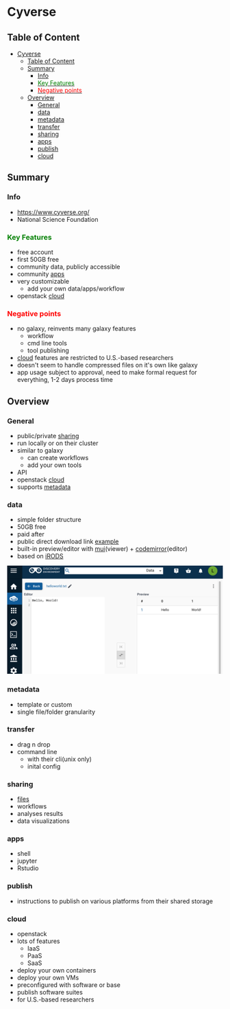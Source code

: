 # Cyverse

## Table of Content

- [Cyverse](#cyverse)
  - [Table of Content](#table-of-content)
  - [Summary](#summary)
    - [Info](#info)
    - [<span style="color:green">Key Features</span>](#key-features)
    - [<span style="color:red">Negative points</span>](#negative-points)
  - [Overview](#overview)
    - [General](#general)
    - [data](#data)
    - [metadata](#metadata)
    - [transfer](#transfer)
    - [sharing](#sharing)
    - [apps](#apps)
    - [publish](#publish)
    - [cloud](#cloud)

## Summary

### Info

- https://www.cyverse.org/
- National Science Foundation

### <span style="color:green">Key Features</span>
- free account
- first 50GB free
- community data, publicly accessible
- community [apps](#apps)
- very customizable
  - add your own data/apps/workflow
- openstack [cloud](#cloud)

### <span style="color:red">Negative points</span>
- no galaxy, reinvents many galaxy features
  - workflow
  - cmd line tools
  - tool publishing
- [cloud](#cloud) features are restricted to U.S.-based researchers
- doesn't seem to handle compressed files on it's own like galaxy
- app usage subject to approval, need to make formal request for everything, 1-2 days process time

## Overview

### General
- public/private [sharing](#sharing)
- run locally or on their cluster
- similar to galaxy
  - can create workflows
  - add your own tools
- API
- openstack [cloud](#cloud)
- supports [metadata](#metadata)

### data

- simple folder structure
- 50GB free
- paid after
- public direct download link [example](https://data.cyverse.org/dav-anon/iplant/home/laperlej/helloworld.txt)
- built-in preview/editor with [mui](https://mui.com/)(viewer) + [codemirror](https://codemirror.net/)(editor)
- based on [iRODS](https://irods.org/)

![editor](editor.png)

### metadata

- template or custom
- single file/folder granularity

### transfer

- drag n drop
- command line
  - with their cli(unix only)
  - inital config

### sharing

- [files](#data)
- workflows
- analyses results
- data visualizations

### apps

- shell
- jupyter
- Rstudio

### publish

- instructions to publish on various platforms from their shared storage

### cloud

- openstack
- lots of features
  - IaaS
  - PaaS
  - SaaS
- deploy your own containers
- deploy your own VMs
- preconfigured with software or base
- publish software suites
- for U.S.-based researchers